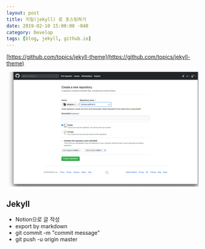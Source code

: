 ```yaml
---
layout: post
title: 지킬(jekyll) 로 포스팅하기
date: 2019-02-10 15:00:00 -040
category: Develop
tags: [blog, jekyll, github.io]
---
```


[https://github.com/topics/jekyll-theme](https://github.com/topics/jekyll-theme)

![](./make_new_repository.png)

## Jekyll

- Notion으로 글 작성
- export by markdown
- git commit -m "commit message"
- git push -u origin master
